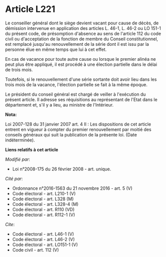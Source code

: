 # Article L221

Le conseiller général dont le siège devient vacant pour cause de décès, de démission intervenue en application des articles
L. 46-1, L. 46-2 ou LO 151-1 du présent code, de présomption d'absence au sens de l'article 112 du code civil ou
d'acceptation de la fonction de membre du Conseil constitutionnel, est remplacé jusqu'au renouvellement de la série dont il
est issu par la personne élue en même temps que lui à cet effet. 

En cas de vacance pour toute autre cause ou lorsque le premier alinéa ne peut plus être appliqué, il est procédé à une
élection partielle dans le délai de trois mois. 

Toutefois, si le renouvellement d'une série sortante doit avoir lieu dans les trois mois de la vacance, l'élection partielle
se fait à la même époque. 

Le président du conseil général est chargé de veiller à l'exécution du présent article. Il adresse ses réquisitions au
représentant de l'Etat dans le département et, s'il y a lieu, au ministre de l'Intérieur.

**Nota:**

Loi 2007-128 du 31 janvier 2007 art. 4 II : Les dispositions de cet article entrent en vigueur à compter du premier
renouvellement par moitié des conseils généraux qui suit la publication de la présente loi. (Date indéterminée).

**Liens relatifs à cet article**

_Modifié par_:

  - Loi n°2008-175 du 26 février 2008 - art. unique.

_Cité par_:

  - Ordonnance n°2016-1563 du 21 novembre 2016 - art. 5 (V)
  - Code électoral - art. L210-1 (V)
  - Code électoral - art. L328 (M)
  - Code électoral - art. L328-4 (M)
  - Code électoral - art. R110 (VD)
  - Code électoral - art. R112-1 (V)

_Cite_:

  - Code électoral - art. L46-1 (V)
  - Code électoral - art. L46-2 (V)
  - Code électoral - art. LO151-1 (V)
  - Code civil - art. 112 (V)
